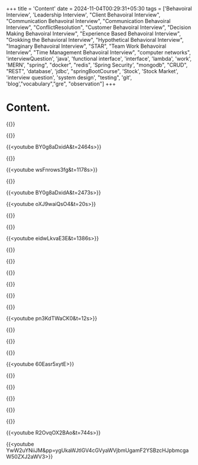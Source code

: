 +++
title = 'Content'
date = 2024-11-04T00:29:31+05:30
tags = ['Behavoiral Interview', 'Leadership Interview', "Client Behavoiral Interview", "Communication Behavoiral Interview",
    "Communication Behavoiral Interview", "ConflictResolution", "Customer Behavoiral Interview", "Decision Making Behavoiral Interview", "Experience Based Behavoiral Interview", "Grokking the Behavioral Interview", "Hypothetical Behavioral Interview", "Imaginary Behavoiral Interview", "STAR", "Team Work Behavoiral Interview", "Time Management Behavoiral Interview", "computer networks", 'interviewQuestion', 'java', 'functional interface', 'interface', 'lambda', 'work', 'MERN', "spring", "docker", "redis", 'Spring Security', "mongodb", "CRUD", "REST", 'database', 'jdbc', "springBootCourse", 'Stock', 'Stock Market', 'interview question', 'system design', "testing", 'git', 'blog',"vocabulary","gre", "observation"]
+++

# Content.



{{<youtube PmKk8YlPAkY>}}

{{<youtube ocxBy5K5Ww8>}}

{{<youtube BY0g8aDxidA&t=2464s>}}

{{<youtube oXJ9waiQsO4>}}

{{<youtube wsFnrows3fg&t=1178s>}}

{{<youtube WFT1dzOsIUg>}}

{{<youtube BY0g8aDxidA&t=2473s>}}

{{<youtube oXJ9waiQsO4&t=20s>}}

{{<youtube MvZBdzumuHE>}}

{{<youtube mHwmCFqQm-E>}}

{{<youtube eidwLkvaE3E&t=1386s>}}

{{<youtube RvEFy6Acrlg>}}

{{<youtube RvEFy6Acrlg>}}

{{<youtube OwAtWoNpfqI>}}

{{<youtube GG37s1tbuRk>}}

{{<youtube WwY0I6nT8YA>}}

{{<youtube BdP_2GPoM9I>}}

{{<youtube pn3KdTWaCK0&t=12s>}}

{{<youtube DICqtlgDTyI>}}

{{<youtube CXfQVzX4STo>}}

{{<youtube GSAw54Uqal8>}}

{{<youtube 60Easr5xytE>}}

{{<youtube BtB7saDkm_s>}}

{{<youtube sOBKtUEEFp8>}}

{{<youtube rFmQ_bOrFfs>}}

{{<youtube RjUq3ytzz4g>}}

{{<youtube S8tFMrQEiTc>}}

{{<youtube R2OvqOX2BAo&t=744s>}}

{{<youtube YwW2uYNiiJM&pp=ygUkaWJtIGV4cGVyaWVjbmUgamF2YSBzcHJpbmcgaW50ZXJ2aWV3>}}


